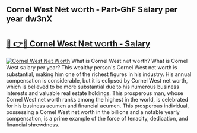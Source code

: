 ## Cornel West N𝚎t w𝚘rth - Part-GhF S𝚊lary per year dw3nX

# <h2><a href="http://gc1cwaf.nevu.top/?p=Cornel+West">🔗 👉🔴 Cornel West N𝚎t w𝚘rth - S𝚊lary</a></h2>

[![Cornel West N𝚎t W𝚘rth](https://i.imgur.com/Oavwk0R.jpeg)](http://gc1cwaf.nevu.top/?p=Cornel+West)
What is Cornel West n𝚎t w𝚘rth? What is Cornel West s𝚊lary per year?
This wealthy person's Cornel West net worth is substantial, making him one of the richest figures in his industry. His annual compensation is considerable, but it is eclipsed by Cornel West net worth, which is believed to be more substantial due to his numerous business interests and valuable real estate holdings. This prosperous man, whose Cornel West net worth ranks among the highest in the world, is celebrated for his business acumen and financial acumen. This prosperous individual, possessing a Cornel West net worth in the billions and a notable yearly compensation, is a prime example of the force of tenacity, dedication, and financial shrewdness.
